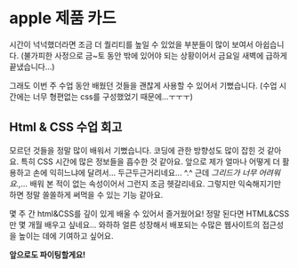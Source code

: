 # apple 제품 카드

시간이 넉넉했더라면 조금 더 퀄리티를 높일 수 있었을 부분들이 많이 보여서 아쉽습니다. (불가피한 사정으로 금~토 동안 밖에 있어야 되는 상황이어서 금요일 새벽에 급하게 끝냈습니다...)

그래도 이번 주 수업 동안 배웠던 것들을 괜찮게 사용할 수 있어서 기뻤습니다. (수업 시간에는 너무 형편없는 css를 구성했었기 때문에...ㅜㅜㅜ)

<!-- 수업 회고 -->

## Html & CSS 수업 회고

모르던 것들을 정말 많이 배워서 기뻤습니다. 코딩에 관한 방향성도 많이 잡힌 것 같아요. 특히 CSS 시간에 많은 정보들을 흡수한 것 같아요. 앞으로 제가 얼마나 어떻게 더 활용하고 손에 익히느냐에 달려서... 두근두근거리네요... ^.^
근데 _그리드가 너무 어려워요.,..._ 배워 본 적이 없는 속성이어서 그런지 조금 헷갈리네요. 그렇지만 익숙해지기만 하면 정말 쏠쏠하게 써먹을 수 있는 기능 같아요.

몇 주 간 html&CSS를 깊이 있게 배울 수 있어서 즐거웠어요! 정말 된다면 HTML&CSS만 몇 개월 배우고 싶네요... 와하하
얼른 성장해서 배포되는 수많은 웹사이트의 접근성을 높이는 데에 기여하고 싶어요.

**앞으로도 파이팅할게요!**
